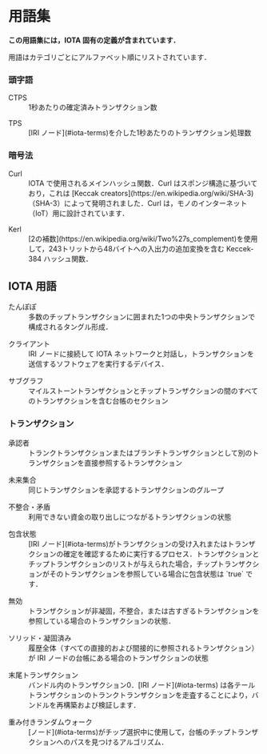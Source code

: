 # 用語集
<!-- # Glossary -->

**この用語集には，IOTA 固有の定義が含まれています．**
<!-- **This glossary contains definitions specific to IOTA.** -->

用語はカテゴリごとにアルファベット順にリストされています．
<!-- Terms are listed in alphabetical order by category. -->

### 頭字語
<!-- ### Acronyms -->

<dl><dt>CTPS</dt><dd>1秒あたりの確定済みトランザクション数</dd></dl>
<!-- <dl><dt>CTPS</dt><dd>Number of Confirmed Transactions Per Second</dd></dl> -->

<dl><dt>TPS</dt><dd>[IRI ノード](#iota-terms)を介した1秒あたりのトランザクション処理数</dd></dl>
<!-- <dl><dt>TPS</dt><dd>Number of Transactions Per Second processing through an [IRI node](#iota-terms)</dd></dl> -->

### 暗号法
<!-- ### Cryptography -->

<dl><dt>Curl</dt><dd>IOTA で使用されるメインハッシュ関数．Curl はスポンジ構造に基づいており，これは [Keccak creators](https://en.wikipedia.org/wiki/SHA-3)（SHA-3）によって発明されました．Curl は，モノのインターネット（IoT）用に設計されています．</dd></dl>
<!-- <dl><dt>Curl</dt><dd>Main hash function that's used in IOTA. Curl is based on a sponge construction, which was invented by the [Keccak creators](https://en.wikipedia.org/wiki/SHA-3) (SHA-3). Curl is designed for the Internet of things (IoT). </dd></dl> -->

<dl><dt>Kerl</dt><dd>[2の補数](https://en.wikipedia.org/wiki/Two%27s_complement)を使用して，243トリットから48バイトへの入出力の追加変換を含む Keccek-384 ハッシュ関数．</dd></dl>
<!-- <dl><dt>Kerl</dt><dd>Keccek-384 hash function that includes the additional conversion of its input and output from/to 243 trits to 48 bytes, using [two's complement](https://en.wikipedia.org/wiki/Two%27s_complement).</dd></dl> -->

<a name="iota-terms"></a>
## IOTA 用語
<!-- ## IOTA terms -->

<dl><dt>たんぽぽ</dt><dd>多数のチップトランザクションに囲まれた1つの中央トランザクションで構成されるタングル形成．</dd></dl>
<!-- <dl><dt>blowball</dt><dd>Tangle formation that consists of one central transaction, which is surrounded by a large number of tip transactions.</dd></dl> -->

<dl><dt>クライアント</dt><dd>IRI ノードに接続して IOTA ネットワークと対話し，トランザクションを送信するソフトウェアを実行するデバイス．</dd></dl>
<!-- <dl><dt>client</dt><dd>Device running software that connects to an IRI node to interact with an IOTA network and send transactions.</dd></dl> -->

<a name="subgraph"></a><dl><dt>サブグラフ</dt><dd>マイルストーントランザクションとチップトランザクションの間のすべてのトランザクションを含む台帳のセクション</dd></dl>
<!-- <a name="subgraph"></a><dl><dt>subgraph</dt><dd>Section of the ledger that contains all transactions between a milestone transaction and tip transactions</dd></dl> -->

<a name="transactions"></a>
### トランザクション
<!-- ### Transactions -->

<dl><dt>承認者</dt><dd>トランクトランザクションまたはブランチトランザクションとして別のトランザクションを直接参照するトランザクション</dd></dl>
<!-- <dl><dt>approver</dt><dd>Transaction that directly references another transaction as its trunk transaction or branch transaction</dd></dl> -->

<dl><dt>未来集合</dt><dd>同じトランザクションを承認するトランザクションのグループ</dd></dl>
<!-- <dl><dt>future set</dt><dd>Group of transactions that approve the same transaction</dd></dl> -->

<dl><dt>不整合・矛盾</dt><dd>利用できない資金の取り出しにつながるトランザクションの状態</dd></dl>
<!-- <dl><dt>inconsistent</dt><dd>State of a transaction when it leads to withdrawing non-available funds</dd></dl> -->

<dl><dt>包含状態</dt><dd>[IRI ノード](#iota-terms)がトランザクションの受け入れまたはトランザクションの確定を確認するために実行するプロセス．トランザクションとチップトランザクションのリストが与えられた場合，チップトランザクションがそのトランザクションを参照している場合に包含状態は `true` です．</dd></dl>
<!-- <dl><dt>inclusion state</dt><dd>Process that an [IRI node](#iota-terms) performs to check either the acceptance of a transaction or the confirmation of a transaction. Given a transaction and a list of tip transactions, the inclusion state is true if the tip transactions reference that transaction.</dd></dl> -->

<dl><dt>無効</dt><dd>トランザクションが非凝固，不整合，または古すぎるトランザクションを参照している場合のトランザクションの状態．</dd></dl>
<!-- <dl><dt>invalid</dt><dd>State of a transaction when it's either non-solid, inconsistent, or it references a transaction that's too old.</dd></dl> -->

<dl><dt>ソリッド・凝固済み</dt><dd>履歴全体（すべての直接的および間接的に参照されるトランザクション）が IRI ノードの台帳にある場合のトランザクションの状態</dd></dl>
<!-- <dl><dt>solid</dt><dd>State of a transaction when an IRI node has its entire history (all directly and indirectly referenced transactions) in its ledger</dd></dl> -->

<dl><dt>末尾トランザクション</dt><dd>バンドル内のトランザクション0．[IRI ノード](#iota-terms) は各テールトランザクションのトランクトランザクションを走査することにより，バンドルを再構築および検証します．</dd></dl>
<!-- <dl><dt>tail transaction</dt><dd>Transaction 0 in a bundle. [IRI nodes](#iota-terms) reconstruct and validate bundles by traversing the trunk transaction of each tail transaction.</dd></dl> -->

<dl><dt>重み付きランダムウォーク</dt><dd>[ノード](#iota-terms)がチップ選択中に使用して，台帳のチップトランザクションへのパスを見つけるアルゴリズム．</dd></dl>
<!-- <dl><dt>weighted random walk</dt><dd>Algorithm that a [node](#iota-terms) uses during tip selection to find a path to a tip transaction in the ledger.</dd></dl> -->
